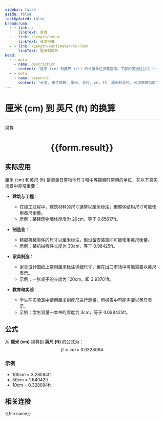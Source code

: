 ```yaml
---
sidebar: false
aside: false
lastUpdated: false
breadcrumb:
  - - link: /
      linkText: 首页
  - - link: /Length/index
      linkText: 长度换算
  - - link: /Length/Centimeter-to-Foot
      linkText: 厘米到英尺
head:
  - - meta
    - name: description
      content: "厘米 (cm) 到英尺 (ft) 的长度单位换算指南。了解如何通过公式 ft = cm × 0.0328084 换算为英尺。"
  - - meta
    - name: keywords
      content: "长度, 单位换算, 厘米, 英尺, cm, ft, 厘米到英尺, 长度换算指南"
---
```

# 厘米 (cm) 到 英尺 (ft) 的换算
---
<script setup>
import { onMounted, reactive, inject, ref } from 'vue'
import { NButton, NForm, NFormItem, NInput, NInputNumber, NSelect, NCard, useMessage,NGrid ,NGi } from 'naive-ui'
import { defineClientComponent } from 'vitepress'
import { Length } from '../../files';

const convert = inject('convert')

const form = reactive({
  number: null,
  result: '',
})

const convertHandler = () => {
  if (form.number !== null && !isNaN(form.number)) {
    const convertedValue = parseFloat(form.number) * 0.0328084
    form.result = `${form.number}cm = ${convertedValue.toFixed(5)}ft`
  } else {
    form.result = '请输入有效的数值。'
  }
}
</script>

<n-form size="large" :model="form">
  <n-form-item label="厘米 (cm)">
    <n-input-number v-model:value="form.number" placeholder="输入厘米" style="width: 100%" />
  </n-form-item>
  <n-form-item>
    <n-button type="info" @click="convertHandler" block>换算</n-button>
  </n-form-item>
</n-form>

<n-card  embedded :bordered="false" hoverable>
  <div  style="text-align:center">
    <h1>{{form.result}}</h1>
  </div>
</n-card>

## 实际应用

厘米 (cm) 和英尺 (ft) 是测量日常物体尺寸和中等距离时常用的单位，在以下真实场景中非常重要：

- **建筑与工程**：
  - 在施工过程中，建筑材料的尺寸通常以厘米标注，但整体结构尺寸可能使用英尺衡量。
  - 示例：某建筑物墙体厚度为 20cm，等于 0.65617ft。

- **制造业**：
  - 精密机械零件的尺寸以厘米标注，但设备安装空间可能使用英尺衡量。
  - 示例：某机械零件长度为 30cm，等于 0.98425ft。

- **家具制造**：
  - 家具设计图纸上常用厘米标注详细尺寸，但在出口市场中可能需要以英尺表示。
  - 示例：一张桌子的长度为 120cm，即 3.93701ft。

- **教育和实验**：
  - 学生在实验室中使用厘米刻度尺进行测量，但报告中可能需要以英尺表示。
  - 示例：学生测量一本书的厚度为 3cm，等于 0.098425ft。

## 公式

从 **厘米 (cm)** 换算到 **英尺 (ft)** 的公式为：
$$ ft = cm \times 0.0328084 $$

### 示例
- 100cm = 3.28084ft
- 50cm = 1.64042ft
- 10cm = 0.328084ft

## 相关连接
<n-grid x-gap="12" :cols="2">
  <n-gi v-for="(file, index) in Length" :key="index">
    <n-button
      text
      tag="a"
      :href="file.path"
      type="info"
    >
      {{file.name}}
    </n-button>
  </n-gi>
</n-grid>